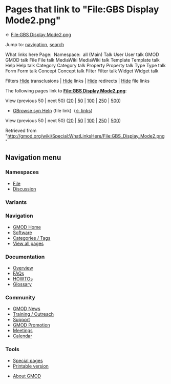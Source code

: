 <div id="mw-page-base" class="noprint">

</div>

<div id="mw-head-base" class="noprint">

</div>

<div id="content" class="mw-body" role="main">

<span id="top"></span>

<div id="mw-js-message" style="display:none;">

</div>



# <span dir="auto">Pages that link to "File:GBS Display Mode2.png"</span>

<div id="bodyContent">

<div id="contentSub">

← [File:GBS Display
Mode2.png](/wiki/File:GBS_Display_Mode2.png "File:GBS Display Mode2.png")

</div>

<div id="jump-to-nav" class="mw-jump">

Jump to: [navigation](#mw-navigation), [search](#p-search)

</div>

<div id="mw-content-text">

What links here Page:  Namespace:  all (Main) Talk User User talk GMOD
GMOD talk File File talk MediaWiki MediaWiki talk Template Template talk
Help Help talk Category Category talk Property Property talk Type Type
talk Form Form talk Concept Concept talk Filter Filter talk Widget
Widget talk

Filters
[Hide](/mediawiki/index.php?title=Special:WhatLinksHere/File:GBS_Display_Mode2.png&hidetrans=1 "Special:WhatLinksHere/File:GBS Display Mode2.png")
transclusions \|
[Hide](/mediawiki/index.php?title=Special:WhatLinksHere/File:GBS_Display_Mode2.png&hidelinks=1 "Special:WhatLinksHere/File:GBS Display Mode2.png")
links \|
[Hide](/mediawiki/index.php?title=Special:WhatLinksHere/File:GBS_Display_Mode2.png&hideredirs=1 "Special:WhatLinksHere/File:GBS Display Mode2.png")
redirects \|
[Hide](/mediawiki/index.php?title=Special:WhatLinksHere/File:GBS_Display_Mode2.png&hideimages=1 "Special:WhatLinksHere/File:GBS Display Mode2.png")
file links

The following pages link to **[File:GBS Display
Mode2.png](/wiki/File:GBS_Display_Mode2.png "File:GBS Display Mode2.png")**:

View (previous 50 \| next 50)
([20](/mediawiki/index.php?title=Special:WhatLinksHere/File:GBS_Display_Mode2.png&limit=20 "Special:WhatLinksHere/File:GBS Display Mode2.png")
\|
[50](/mediawiki/index.php?title=Special:WhatLinksHere/File:GBS_Display_Mode2.png&limit=50 "Special:WhatLinksHere/File:GBS Display Mode2.png")
\|
[100](/mediawiki/index.php?title=Special:WhatLinksHere/File:GBS_Display_Mode2.png&limit=100 "Special:WhatLinksHere/File:GBS Display Mode2.png")
\|
[250](/mediawiki/index.php?title=Special:WhatLinksHere/File:GBS_Display_Mode2.png&limit=250 "Special:WhatLinksHere/File:GBS Display Mode2.png")
\|
[500](/mediawiki/index.php?title=Special:WhatLinksHere/File:GBS_Display_Mode2.png&limit=500 "Special:WhatLinksHere/File:GBS Display Mode2.png"))

- [GBrowse syn Help](/wiki/GBrowse_syn_Help "GBrowse syn Help") (file
  link) ‎ <span class="mw-whatlinkshere-tools">([←
  links](/mediawiki/index.php?title=Special:WhatLinksHere&target=GBrowse+syn+Help "Special:WhatLinksHere"))</span>

View (previous 50 \| next 50)
([20](/mediawiki/index.php?title=Special:WhatLinksHere/File:GBS_Display_Mode2.png&limit=20 "Special:WhatLinksHere/File:GBS Display Mode2.png")
\|
[50](/mediawiki/index.php?title=Special:WhatLinksHere/File:GBS_Display_Mode2.png&limit=50 "Special:WhatLinksHere/File:GBS Display Mode2.png")
\|
[100](/mediawiki/index.php?title=Special:WhatLinksHere/File:GBS_Display_Mode2.png&limit=100 "Special:WhatLinksHere/File:GBS Display Mode2.png")
\|
[250](/mediawiki/index.php?title=Special:WhatLinksHere/File:GBS_Display_Mode2.png&limit=250 "Special:WhatLinksHere/File:GBS Display Mode2.png")
\|
[500](/mediawiki/index.php?title=Special:WhatLinksHere/File:GBS_Display_Mode2.png&limit=500 "Special:WhatLinksHere/File:GBS Display Mode2.png"))

</div>

<div class="printfooter">

Retrieved from
"<http://gmod.org/wiki/Special:WhatLinksHere/File:GBS_Display_Mode2.png>"

</div>

<div id="catlinks" class="catlinks catlinks-allhidden">

</div>

<div class="visualClear">

</div>

</div>

</div>

<div id="mw-navigation">

## Navigation menu

<div id="mw-head">



<div id="left-navigation">

<div id="p-namespaces" class="vectorTabs" role="navigation"
aria-labelledby="p-namespaces-label">

### Namespaces

- <span id="ca-nstab-image"><a href="/wiki/File:GBS_Display_Mode2.png" accesskey="c"
  title="View the file page [c]">File</a></span>
- <span id="ca-talk"><a
  href="/mediawiki/index.php?title=File_talk:GBS_Display_Mode2.png&amp;action=edit&amp;redlink=1"
  accesskey="t"
  title="Discussion about the content page [t]">Discussion</a></span>

</div>

<div id="p-variants" class="vectorMenu emptyPortlet" role="navigation"
aria-labelledby="p-variants-label">

### 

### Variants[](#)

<div class="menu">

</div>

</div>

</div>

<div id="right-navigation">





</div>



</div>

</div>

</div>

<div id="mw-panel">

<div id="p-logo" role="banner">

<a href="/wiki/Main_Page"
style="background-image: url(http://gmod.org/images/GMOD-cogs.png);"
title="Visit the main page"></a>

</div>

<div id="p-Navigation" class="portal" role="navigation"
aria-labelledby="p-Navigation-label">

### Navigation

<div class="body">

- <span id="n-GMOD-Home">[GMOD Home](/wiki/Main_Page)</span>
- <span id="n-Software">[Software](/wiki/GMOD_Components)</span>
- <span id="n-Categories-.2F-Tags">[Categories /
  Tags](/wiki/Categories)</span>
- <span id="n-View-all-pages">[View all
  pages](/wiki/Special:AllPages)</span>

</div>

</div>

<div id="p-Documentation" class="portal" role="navigation"
aria-labelledby="p-Documentation-label">

### Documentation

<div class="body">

- <span id="n-Overview">[Overview](/wiki/Overview)</span>
- <span id="n-FAQs">[FAQs](/wiki/Category:FAQ)</span>
- <span id="n-HOWTOs">[HOWTOs](/wiki/Category:HOWTO)</span>
- <span id="n-Glossary">[Glossary](/wiki/Glossary)</span>

</div>

</div>

<div id="p-Community" class="portal" role="navigation"
aria-labelledby="p-Community-label">

### Community

<div class="body">

- <span id="n-GMOD-News">[GMOD News](/wiki/GMOD_News)</span>
- <span id="n-Training-.2F-Outreach">[Training /
  Outreach](/wiki/Training_and_Outreach)</span>
- <span id="n-Support">[Support](/wiki/Support)</span>
- <span id="n-GMOD-Promotion">[GMOD
  Promotion](/wiki/GMOD_Promotion)</span>
- <span id="n-Meetings">[Meetings](/wiki/Meetings)</span>
- <span id="n-Calendar">[Calendar](/wiki/Calendar)</span>

</div>

</div>

<div id="p-tb" class="portal" role="navigation"
aria-labelledby="p-tb-label">

### Tools

<div class="body">

- <span id="t-specialpages"><a href="/wiki/Special:SpecialPages" accesskey="q"
  title="A list of all special pages [q]">Special pages</a></span>
- <span id="t-print"><a
  href="/mediawiki/index.php?title=Special:WhatLinksHere/File:GBS_Display_Mode2.png&amp;printable=yes"
  rel="alternate" accesskey="p"
  title="Printable version of this page [p]">Printable version</a></span>

</div>

</div>

</div>

</div>

<div id="footer" role="contentinfo">

- <span id="footer-places-about">[About
  GMOD](/wiki/GMOD:About "GMOD:About")</span>

<!-- -->






</div>
